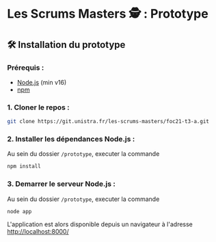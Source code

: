 # Les Scrums Masters 🕵️ : Prototype

## **🛠️ Installation du prototype**

### **Prérequis :**

- [Node.js](https://nodejs.org/) (min v16)
- [npm](http://www.npmjs.com)

### **1. Cloner le repos :**

```bash
git clone https://git.unistra.fr/les-scrums-masters/foc21-t3-a.git
```

### **2. Installer les dépendances Node.js :**

Au sein du dossier `/prototype`, executer la commande
```bash
npm install
```

### **3. Demarrer le serveur Node.js :**

Au sein du dossier `/prototype`, executer la commande
```bash
node app
```

L'application est alors disponible depuis un navigateur à l'adresse [http://localhost:8000/](http://localhost:8000/)
